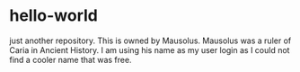 # hello-world
just another repository. 
This is owned by Mausolus. 
Mausolus was a ruler of Caria in Ancient History. 
I am using his name as my user login as I could not find a cooler name that was free. 
